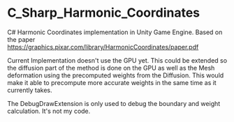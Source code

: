 # C_Sharp_Harmonic_Coordinates
C# Harmonic Coordinates implementation in Unity Game Engine. Based on the paper https://graphics.pixar.com/library/HarmonicCoordinates/paper.pdf

Current Implementation doesn't use the GPU yet. This could be extended so the diffusion part of the method is done on the GPU as well as the Mesh deformation using the precomputed weights from the Diffusion. This would make it able to precompute more accurate weights in the same time as it currently takes.

The DebugDrawExtension is only used to debug the boundary and weight calculation. It's not my code.

